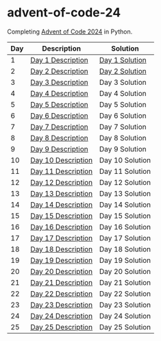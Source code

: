# advent-of-code-24
Completing [Advent of Code 2024](https://adventofcode.com/2024) in Python.

| Day | Description                                   | Solution                     |
|-----|-----------------------------------------------|------------------------------|
| 1   | [Day 1 Description](https://adventofcode.com/2024/day/1) | [Day 1 Solution](./Day_1/day_1.py) |
| 2   | [Day 2 Description](https://adventofcode.com/2024/day/2) | [Day 2 Solution](./Day_2/day_2.py) |
| 3   | [Day 3 Description](https://adventofcode.com/2024/day/3) | Day 3 Solution |
| 4   | [Day 4 Description](https://adventofcode.com/2024/day/4) | Day 4 Solution |
| 5   | [Day 5 Description](https://adventofcode.com/2024/day/5) | Day 5 Solution |
| 6   | [Day 6 Description](https://adventofcode.com/2024/day/6) | Day 6 Solution |
| 7   | [Day 7 Description](https://adventofcode.com/2024/day/7) | Day 7 Solution |
| 8   | [Day 8 Description](https://adventofcode.com/2024/day/8) | Day 8 Solution |
| 9   | [Day 9 Description](https://adventofcode.com/2024/day/9) | Day 9 Solution |
| 10  | [Day 10 Description](https://adventofcode.com/2024/day/10) | Day 10 Solution |
| 11  | [Day 11 Description](https://adventofcode.com/2024/day/11) | Day 11 Solution |
| 12  | [Day 12 Description](https://adventofcode.com/2024/day/12) | Day 12 Solution |
| 13  | [Day 13 Description](https://adventofcode.com/2024/day/13) | Day 13 Solution |
| 14  | [Day 14 Description](https://adventofcode.com/2024/day/14) | Day 14 Solution |
| 15  | [Day 15 Description](https://adventofcode.com/2024/day/15) | Day 15 Solution |
| 16  | [Day 16 Description](https://adventofcode.com/2024/day/16) | Day 16 Solution |
| 17  | [Day 17 Description](https://adventofcode.com/2024/day/17) | Day 17 Solution |
| 18  | [Day 18 Description](https://adventofcode.com/2024/day/18) | Day 18 Solution |
| 19  | [Day 19 Description](https://adventofcode.com/2024/day/19) | Day 19 Solution |
| 20  | [Day 20 Description](https://adventofcode.com/2024/day/20) | Day 20 Solution |
| 21  | [Day 21 Description](https://adventofcode.com/2024/day/21) | Day 21 Solution |
| 22  | [Day 22 Description](https://adventofcode.com/2024/day/22) | Day 22 Solution |
| 23  | [Day 23 Description](https://adventofcode.com/2024/day/23) | Day 23 Solution |
| 24  | [Day 24 Description](https://adventofcode.com/2024/day/24) | Day 24 Solution |
| 25  | [Day 25 Description](https://adventofcode.com/2024/day/25) | Day 25 Solution |
